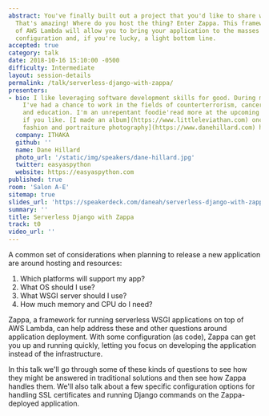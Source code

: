 ```yaml
---
abstract: You've finally built out a project that you'd like to share with the world.
  That's amazing! Where do you host the thing? Enter Zappa. This framework on top
  of AWS Lambda will allow you to bring your application to the masses with a light
  configuration and, if you're lucky, a light bottom line.
accepted: true
category: talk
date: 2018-10-16 15:10:00 -0500
difficulty: Intermediate
layout: session-details
permalink: /talk/serverless-django-with-zappa/
presenters:
- bio: I like leveraging software development skills for good. During my short career
    I've had a chance to work in the fields of counterterrorism, cancer research,
    and education. I'm an unrepentant foodie'read more at the upcoming [Piquant](https://piquantmag.com/about)
    if you like. [I made an album](https://www.littleleviathan.com) once and [I make
    fashion and portraiture photography](https://www.danehillard.com) here and there.
  company: ITHAKA
  github: ''
  name: Dane Hillard
  photo_url: '/static/img/speakers/dane-hillard.jpg'
  twitter: easyaspython
  website: https://easyaspython.com
published: true
room: 'Salon A-E'
sitemap: true
slides_url: 'https://speakerdeck.com/daneah/serverless-django-with-zappa'
summary: ''
title: Serverless Django with Zappa
track: t0
video_url: ''
---
```


A common set of considerations when planning to release a new application are around hosting and resources:

1. Which platforms will support my app?
1. What OS should I use?
1. What WSGI server should I use?
1. How much memory and CPU do I need?

Zappa, a framework for running serverless WSGI applications on top of AWS Lambda, can help address these and other questions around application deployment. With some configuration (as code), Zappa can get you up and running quickly, letting you focus on developing the application instead of the infrastructure.

In this talk we'll go through some of these kinds of questions to see how they might be answered in traditional solutions and then see how Zappa handles them. We'll also talk about a few specific configuration options for handling SSL certificates and running Django commands on the Zappa-deployed application.
